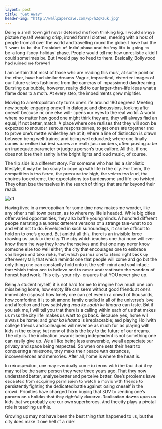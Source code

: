 ```yaml
---
layout: post
title: "Get Away"
header-img: "http://wallpapercave.com/wp/hZqKsuk.jpg"
---
```



Being a small town girl never deterred me from thinking big. I would always picture myself wearing crisp, ironed formal clothes, meeting with a host of people from all over the world and travelling round the globe. I have had the ‘I-want-to-be-the-President-of-India’ phase and the ‘my-life-is-going-to-be-a-long-fancy-holiday’ phase. People would tell me how unrealistic a kid I could sometimes be. But I would pay no heed to them. Basically, Bollywood had ruined me forever!


I am certain that most of those who are reading this must, at some point or the other, have had similar dreams. Vague, impractical, distorted images of our future selves fashioned from the cameras of impassioned daydreaming. Bursting our bubble, however, reality did to our larger-than-life ideas what a flame does to a moth. At every step, the impediments grew mightier.


Moving to a metropolitan city turns one’s life around 180 degrees! Meeting new people, engaging oneself in dialogue and discussions, looking after oneself because no one else will- opens our eyes to the real world. A world where no matter how good one might think they are, they will always find an equal, if not better, match. A place where one realises that they will soon be expected to shoulder serious responsibilities, to get one’s life together and to prove one’s mettle while they are at it; where a line of distinction is drawn between being well-trained and being well educated; where one finally comes to realise that test scores are really just numbers, often proving to be an inadequate parameter to judge a person’s true calibre. All this, if one does not lose their sanity in the bright lights and loud music, of course.


The flip side is a different story. For someone who has led a simplistic lifestyle, it may be too scary to cope up with life in the city. For them, the competition is too fierce, the pressure too high, the voices too loud, the choices too extreme, the expectations too burdensome and life too twisted. They often lose themselves in the search of things that are far beyond their reach.

![c1](https://images.pexels.com/photos/196667/pexels-photo-196667.jpeg?h=350&auto=compress&cs=tinysrgb)

Having lived in a metropolitan for some time now, makes me wonder, like any other small town person, as to where my life is headed. While big cities offer varied opportunities, they also baffle young minds. A hundred different people narrating a hundred different versions of a strange tale-what to do and what not to do. Enveloped in such surroundings, it can be difficult to hold on to one’s ground. But amidst all this, there is an invisible force drawing us back to the city. The city which teaches one that none will ever know them the way they know themselves and that one may never know someone else too well either; the city that encourages one to embrace challenges and take risks; that which pushes one to stand right back up after every fall; that which reminds one that people will come and go but the only thing one can constantly hold onto is the self- mind and soul intact; that which trains one to believe and to never underestimate the wonders of honest hard work. This city- your city- ensures that YOU never give up.


Being a student myself, it is not hard for me to imagine how much one can miss being home, how empty life can seem without good friends at one’s immediate disposal, how lonely one can get even in a crowd of thousands, how comforting it is to sit among family cradled in all of the universe’s love and affection and how satisfying _maa ke haath ka khaana_ can taste. But if you ask me, I will tell you that there is a calling within each of us that makes us miss the city life, makes us want to go back. Because, yes, home will always be home; and _ghar ka khaana_ is irreplaceable; and playing Holi with college friends and colleagues will never be as much fun as playing with kids in the colony; but none of this is the key to the future of our dreams. The city is. The inclination towards being independent is not something one can easily give up. We all like being less answerable, we all appreciate our privacy and space being respected. So when one sets their heart to conquering a milestone, they make their peace with distances, inconveniences and memories. After all, home is where the heart is.


In retrospection, one may eventually come to terms with the fact that they may not be the same person they were three years ago. That they now understand better, analyse better and perceive better. One’s problems have escalated from acquiring permission to watch a movie with friends to persistently fighting the dedicated battle against losing oneself in the crowd. Priorities have changed from buying that SUV to sending one’s parents on a holiday that they rightfully deserve. Realisation dawns upon us kids that we probably are our own superheroes. And the city plays a pivotal role in teaching us this.


Growing up may not have been the best thing that happened to us, but the city does make it one hell of a ride!


